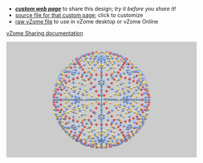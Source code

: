 
 - [***custom web page***][post] to share this design; *try it before you share it!*
 - [source file for that custom page][source]; click to customize
 - [raw vZome file][raw] to use in vZome desktop or vZome Online

[vZome Sharing documentation](https://vzome.github.io/vzome/sharing.html#how-it-works)

![Image](<30-gon-field-31-Circles.png>)


[post]: <https://John-Kostick.github.io/vzome-sharing/2022/02/07/30-gon-field-31-Circles-15-49-55.html>
[source]: <https://github.com/John-Kostick/vzome-sharing/edit/main/_posts/2022-02-07-30-gon-field-31-Circles-15-49-55.md>
[raw]: <https://raw.githubusercontent.com/John-Kostick/vzome-sharing/main/2022/02/07/15-49-55-30-gon-field-31-Circles/30-gon-field-31-Circles.vZome>
